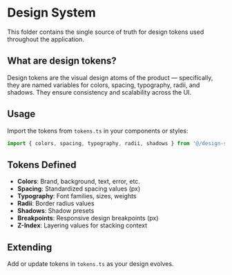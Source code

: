 # Design System

This folder contains the single source of truth for design tokens used throughout the application.

## What are design tokens?
Design tokens are the visual design atoms of the product — specifically, they are named variables for colors, spacing, typography, radii, and shadows. They ensure consistency and scalability across the UI.

## Usage
Import the tokens from `tokens.ts` in your components or styles:

```ts
import { colors, spacing, typography, radii, shadows } from '@/design-system/tokens';
```

## Tokens Defined
- **Colors**: Brand, background, text, error, etc.
- **Spacing**: Standardized spacing values (px)
- **Typography**: Font families, sizes, weights
- **Radii**: Border radius values
- **Shadows**: Shadow presets
- **Breakpoints**: Responsive design breakpoints (px)
- **Z-Index**: Layering values for stacking context

## Extending
Add or update tokens in `tokens.ts` as your design evolves. 
